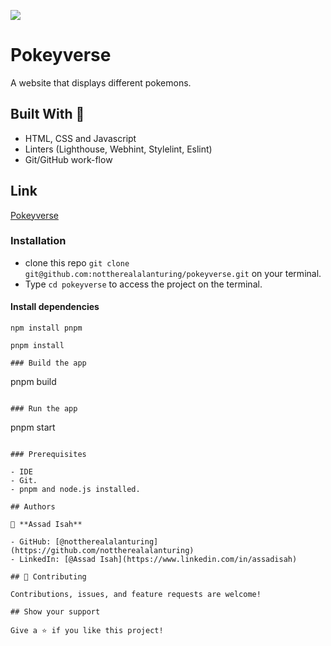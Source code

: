 ![](https://img.shields.io/badge/Microverse-blueviolet)

# Pokeyverse

A website that displays different pokemons.

## Built With 🔨

- HTML, CSS and Javascript
- Linters (Lighthouse, Webhint, Stylelint, Eslint)
- Git/GitHub work-flow

## Link

[Pokeyverse](https://nottherealalanturing.github.io/pokeyverse)

### Installation

- clone this repo `git clone git@github.com:nottherealalanturing/pokeyverse.git` on your terminal.
- Type `cd pokeyverse` to access the project on the terminal.

#### Install dependencies

```
npm install pnpm

pnpm install

### Build the app

```

pnpm build

```

### Run the app

```

pnpm start

```

### Prerequisites

- IDE
- Git.
- pnpm and node.js installed.

## Authors

👤 **Assad Isah**

- GitHub: [@nottherealalanturing](https://github.com/nottherealalanturing)
- LinkedIn: [@Assad Isah](https://www.linkedin.com/in/assadisah)

## 🤝 Contributing

Contributions, issues, and feature requests are welcome!

## Show your support

Give a ⭐️ if you like this project!
```

